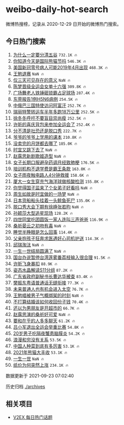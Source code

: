 # weibo-daily-hot-search

微博热搜榜，记录从 2020-12-29 日开始的微博热门搜索。

## 今日热门搜索

<!-- BEGIN -->

1. [为什么一定要分清五谷](https://s.weibo.com/weibo?q=%23%E4%B8%BA%E4%BB%80%E4%B9%88%E4%B8%80%E5%AE%9A%E8%A6%81%E5%88%86%E6%B8%85%E4%BA%94%E8%B0%B7%23&Refer=top) `732.1K 🔥`
1. [你知道今天是国际熊猫节吗](https://s.weibo.com/weibo?q=%23%E4%BD%A0%E7%9F%A5%E9%81%93%E4%BB%8A%E5%A4%A9%E6%98%AF%E5%9B%BD%E9%99%85%E7%86%8A%E7%8C%AB%E8%8A%82%E5%90%97%23&Refer=top) `546.3K 🔥`
1. [美国新冠零号病人可能2019年4月出现](https://s.weibo.com/weibo?q=%23%E7%BE%8E%E5%9B%BD%E6%96%B0%E5%86%A0%E9%9B%B6%E5%8F%B7%E7%97%85%E4%BA%BA%E5%8F%AF%E8%83%BD2019%E5%B9%B44%E6%9C%88%E5%87%BA%E7%8E%B0%23&Refer=top) `468.3K 🔥`
1. [王勉退赛](https://s.weibo.com/weibo?q=%23%E7%8E%8B%E5%8B%89%E9%80%80%E8%B5%9B%23&Refer=top) `NaN 🔥`
1. [仅三天可见存在的意义](https://s.weibo.com/weibo?q=%23%E4%BB%85%E4%B8%89%E5%A4%A9%E5%8F%AF%E8%A7%81%E5%AD%98%E5%9C%A8%E7%9A%84%E6%84%8F%E4%B9%89%23&Refer=top) `NaN 🔥`
1. [陈梦晋级全运会女单十六强](https://s.weibo.com/weibo?q=%23%E9%99%88%E6%A2%A6%E6%99%8B%E7%BA%A7%E5%85%A8%E8%BF%90%E4%BC%9A%E5%A5%B3%E5%8D%95%E5%8D%81%E5%85%AD%E5%BC%BA%23&Refer=top) `309.8K 🔥`
1. [广场舞老人铁锤砸锁霸占足球场](https://s.weibo.com/weibo?q=%23%E5%B9%BF%E5%9C%BA%E8%88%9E%E8%80%81%E4%BA%BA%E9%93%81%E9%94%A4%E7%A0%B8%E9%94%81%E9%9C%B8%E5%8D%A0%E8%B6%B3%E7%90%83%E5%9C%BA%23&Refer=top) `287.4K 🔥`
1. [东莞报告1例H5N6病例](https://s.weibo.com/weibo?q=%23%E4%B8%9C%E8%8E%9E%E6%8A%A5%E5%91%8A1%E4%BE%8BH5N6%E7%97%85%E4%BE%8B%23&Refer=top) `254.5K 🔥`
1. [中俄巴三国特使访问阿富汗](https://s.weibo.com/weibo?q=%23%E4%B8%AD%E4%BF%84%E5%B7%B4%E4%B8%89%E5%9B%BD%E7%89%B9%E4%BD%BF%E8%AE%BF%E9%97%AE%E9%98%BF%E5%AF%8C%E6%B1%97%23&Refer=top) `252.7K 🔥`
1. [瑞丽特警转运车半年多跑18万公里](https://s.weibo.com/weibo?q=%23%E7%91%9E%E4%B8%BD%E7%89%B9%E8%AD%A6%E8%BD%AC%E8%BF%90%E8%BD%A6%E5%8D%8A%E5%B9%B4%E5%A4%9A%E8%B7%9118%E4%B8%87%E5%85%AC%E9%87%8C%23&Refer=top) `252.5K 🔥`
1. [徐冬冬呼吁不要盲目崇尚瘦](https://s.weibo.com/weibo?q=%23%E5%BE%90%E5%86%AC%E5%86%AC%E5%91%BC%E5%90%81%E4%B8%8D%E8%A6%81%E7%9B%B2%E7%9B%AE%E5%B4%87%E5%B0%9A%E7%98%A6%23&Refer=top) `252.5K 🔥`
1. [许昕的喜庆背包来参加全运会了](https://s.weibo.com/weibo?q=%23%E8%AE%B8%E6%98%95%E7%9A%84%E5%96%9C%E5%BA%86%E8%83%8C%E5%8C%85%E6%9D%A5%E5%8F%82%E5%8A%A0%E5%85%A8%E8%BF%90%E4%BC%9A%E4%BA%86%23&Refer=top) `252.4K 🔥`
1. [分不清是社恐还是脱口秀](https://s.weibo.com/weibo?q=%23%E5%88%86%E4%B8%8D%E6%B8%85%E6%98%AF%E7%A4%BE%E6%81%90%E8%BF%98%E6%98%AF%E8%84%B1%E5%8F%A3%E7%A7%80%23&Refer=top) `222.7K 🔥`
1. [爷爷的爷爷上学用的课本](https://s.weibo.com/weibo?q=%23%E7%88%B7%E7%88%B7%E7%9A%84%E7%88%B7%E7%88%B7%E4%B8%8A%E5%AD%A6%E7%94%A8%E7%9A%84%E8%AF%BE%E6%9C%AC%23&Refer=top) `210.8K 🔥`
1. [没卖完的月饼都去哪了](https://s.weibo.com/weibo?q=%23%E6%B2%A1%E5%8D%96%E5%AE%8C%E7%9A%84%E6%9C%88%E9%A5%BC%E9%83%BD%E5%8E%BB%E5%93%AA%E4%BA%86%23&Refer=top) `185.0K 🔥`
1. [时宜又跳下去了](https://s.weibo.com/weibo?q=%23%E6%97%B6%E5%AE%9C%E5%8F%88%E8%B7%B3%E4%B8%8B%E5%8E%BB%E4%BA%86%23&Refer=top) `NaN 🔥`
1. [赵露思新剧歌姬造型](https://s.weibo.com/weibo?q=%23%E8%B5%B5%E9%9C%B2%E6%80%9D%E6%96%B0%E5%89%A7%E6%AD%8C%E5%A7%AC%E9%80%A0%E5%9E%8B%23&Refer=top) `NaN 🔥`
1. [女子长期口服避孕药调月经致肺梗](https://s.weibo.com/weibo?q=%23%E5%A5%B3%E5%AD%90%E9%95%BF%E6%9C%9F%E5%8F%A3%E6%9C%8D%E9%81%BF%E5%AD%95%E8%8D%AF%E8%B0%83%E6%9C%88%E7%BB%8F%E8%87%B4%E8%82%BA%E6%A2%97%23&Refer=top) `176.5K 🔥`
1. [培训机构不退学费是霸王条款](https://s.weibo.com/weibo?q=%23%E5%9F%B9%E8%AE%AD%E6%9C%BA%E6%9E%84%E4%B8%8D%E9%80%80%E5%AD%A6%E8%B4%B9%E6%98%AF%E9%9C%B8%E7%8E%8B%E6%9D%A1%E6%AC%BE%23&Refer=top) `163.0K 🔥`
1. [女子雨夜触电路人4分钟救援](https://s.weibo.com/weibo?q=%23%E5%A5%B3%E5%AD%90%E9%9B%A8%E5%A4%9C%E8%A7%A6%E7%94%B5%E8%B7%AF%E4%BA%BA4%E5%88%86%E9%92%9F%E6%95%91%E6%8F%B4%23&Refer=top) `158.6K 🔥`
1. [厦大一女生穿充气海洋球做核酸检测](https://s.weibo.com/weibo?q=%23%E5%8E%A6%E5%A4%A7%E4%B8%80%E5%A5%B3%E7%94%9F%E7%A9%BF%E5%85%85%E6%B0%94%E6%B5%B7%E6%B4%8B%E7%90%83%E5%81%9A%E6%A0%B8%E9%85%B8%E6%A3%80%E6%B5%8B%23&Refer=top) `155.8K 🔥`
1. [你觉得国子监来了个女弟子好看吗](https://s.weibo.com/weibo?q=%23%E4%BD%A0%E8%A7%89%E5%BE%97%E5%9B%BD%E5%AD%90%E7%9B%91%E6%9D%A5%E4%BA%86%E4%B8%AA%E5%A5%B3%E5%BC%9F%E5%AD%90%E5%A5%BD%E7%9C%8B%E5%90%97%23&Refer=top) `NaN 🔥`
1. [周生如故是时宜做的一场梦](https://s.weibo.com/weibo?q=%23%E5%91%A8%E7%94%9F%E5%A6%82%E6%95%85%E6%98%AF%E6%97%B6%E5%AE%9C%E5%81%9A%E7%9A%84%E4%B8%80%E5%9C%BA%E6%A2%A6%23&Refer=top) `NaN 🔥`
1. [日本货船船头挂着一头鲸鱼死尸](https://s.weibo.com/weibo?q=%23%E6%97%A5%E6%9C%AC%E8%B4%A7%E8%88%B9%E8%88%B9%E5%A4%B4%E6%8C%82%E7%9D%80%E4%B8%80%E5%A4%B4%E9%B2%B8%E9%B1%BC%E6%AD%BB%E5%B0%B8%23&Refer=top) `135.0K 🔥`
1. [脱口秀大会下期有徐峥张若昀](https://s.weibo.com/weibo?q=%23%E8%84%B1%E5%8F%A3%E7%A7%80%E5%A4%A7%E4%BC%9A%E4%B8%8B%E6%9C%9F%E6%9C%89%E5%BE%90%E5%B3%A5%E5%BC%A0%E8%8B%A5%E6%98%80%23&Refer=top) `NaN 🔥`
1. [孙颖莎大型追星现场](https://s.weibo.com/weibo?q=%23%E5%AD%99%E9%A2%96%E8%8E%8E%E5%A4%A7%E5%9E%8B%E8%BF%BD%E6%98%9F%E7%8E%B0%E5%9C%BA%23&Refer=top) `128.2K 🔥`
1. [四世同堂吃团圆饭一家人连叫三声爸爸](https://s.weibo.com/weibo?q=%23%E5%9B%9B%E4%B8%96%E5%90%8C%E5%A0%82%E5%90%83%E5%9B%A2%E5%9C%86%E9%A5%AD%E4%B8%80%E5%AE%B6%E4%BA%BA%E8%BF%9E%E5%8F%AB%E4%B8%89%E5%A3%B0%E7%88%B8%E7%88%B8%23&Refer=top) `116.9K 🔥`
1. [桑祈晏云之初吻有毒](https://s.weibo.com/weibo?q=%23%E6%A1%91%E7%A5%88%E6%99%8F%E4%BA%91%E4%B9%8B%E5%88%9D%E5%90%BB%E6%9C%89%E6%AF%92%23&Refer=top) `NaN 🔥`
1. [睡觉半睁眼是怎么回事](https://s.weibo.com/weibo?q=%23%E7%9D%A1%E8%A7%89%E5%8D%8A%E7%9D%81%E7%9C%BC%E6%98%AF%E6%80%8E%E4%B9%88%E5%9B%9E%E4%BA%8B%23&Refer=top) `114.4K 🔥`
1. [父亲抱孩子狂奔求医遇好心司机护送](https://s.weibo.com/weibo?q=%23%E7%88%B6%E4%BA%B2%E6%8A%B1%E5%AD%A9%E5%AD%90%E7%8B%82%E5%A5%94%E6%B1%82%E5%8C%BB%E9%81%87%E5%A5%BD%E5%BF%83%E5%8F%B8%E6%9C%BA%E6%8A%A4%E9%80%81%23&Refer=top) `114.3K 🔥`
1. [邱瑞淘汰](https://s.weibo.com/weibo?q=%E9%82%B1%E7%91%9E%E6%B7%98%E6%B1%B0&Refer=top) `NaN 🔥`
1. [一生一世结局圆满了](https://s.weibo.com/weibo?q=%23%E4%B8%80%E7%94%9F%E4%B8%80%E4%B8%96%E7%BB%93%E5%B1%80%E5%9C%86%E6%BB%A1%E4%BA%86%23&Refer=top) `NaN 🔥`
1. [国台办说暂停台湾莲雾番荔枝输入很合理](https://s.weibo.com/weibo?q=%23%E5%9B%BD%E5%8F%B0%E5%8A%9E%E8%AF%B4%E6%9A%82%E5%81%9C%E5%8F%B0%E6%B9%BE%E8%8E%B2%E9%9B%BE%E7%95%AA%E8%8D%94%E6%9E%9D%E8%BE%93%E5%85%A5%E5%BE%88%E5%90%88%E7%90%86%23&Refer=top) `91.5K 🔥`
1. [许昕飞身暴扣](https://s.weibo.com/weibo?q=%23%E8%AE%B8%E6%98%95%E9%A3%9E%E8%BA%AB%E6%9A%B4%E6%89%A3%23&Refer=top) `88.9K 🔥`
1. [姿态水晶解读S11分组](https://s.weibo.com/weibo?q=%E5%A7%BF%E6%80%81%E6%B0%B4%E6%99%B6%E8%A7%A3%E8%AF%BBS11%E5%88%86%E7%BB%84&Refer=top) `87.2K 🔥`
1. [广东省政府副秘书长曹达华被查](https://s.weibo.com/weibo?q=%23%E5%B9%BF%E4%B8%9C%E7%9C%81%E6%94%BF%E5%BA%9C%E5%89%AF%E7%A7%98%E4%B9%A6%E9%95%BF%E6%9B%B9%E8%BE%BE%E5%8D%8E%E8%A2%AB%E6%9F%A5%23&Refer=top) `83.4K 🔥`
1. [樊振东粤语普通话无缝衔接](https://s.weibo.com/weibo?q=%23%E6%A8%8A%E6%8C%AF%E4%B8%9C%E7%B2%A4%E8%AF%AD%E6%99%AE%E9%80%9A%E8%AF%9D%E6%97%A0%E7%BC%9D%E8%A1%94%E6%8E%A5%23&Refer=top) `77.3K 🔥`
1. [未来普通人也有机会进入太空](https://s.weibo.com/weibo?q=%23%E6%9C%AA%E6%9D%A5%E6%99%AE%E9%80%9A%E4%BA%BA%E4%B9%9F%E6%9C%89%E6%9C%BA%E4%BC%9A%E8%BF%9B%E5%85%A5%E5%A4%AA%E7%A9%BA%23&Refer=top) `76.7K 🔥`
1. [王勉唱被男子气概绑架的时刻](https://s.weibo.com/weibo?q=%23%E7%8E%8B%E5%8B%89%E5%94%B1%E8%A2%AB%E7%94%B7%E5%AD%90%E6%B0%94%E6%A6%82%E7%BB%91%E6%9E%B6%E7%9A%84%E6%97%B6%E5%88%BB%23&Refer=top) `NaN 🔥`
1. [不打算结婚该如何收回份子钱](https://s.weibo.com/weibo?q=%23%E4%B8%8D%E6%89%93%E7%AE%97%E7%BB%93%E5%A9%9A%E8%AF%A5%E5%A6%82%E4%BD%95%E6%94%B6%E5%9B%9E%E4%BB%BD%E5%AD%90%E9%92%B1%23&Refer=top) `70.4K 🔥`
1. [还以为男朋友是开超市的](https://s.weibo.com/weibo?q=%23%E8%BF%98%E4%BB%A5%E4%B8%BA%E7%94%B7%E6%9C%8B%E5%8F%8B%E6%98%AF%E5%BC%80%E8%B6%85%E5%B8%82%E7%9A%84%23&Refer=top) `66.7K 🔥`
1. [赵露思演的桑祈好可爱](https://s.weibo.com/weibo?q=%23%E8%B5%B5%E9%9C%B2%E6%80%9D%E6%BC%94%E7%9A%84%E6%A1%91%E7%A5%88%E5%A5%BD%E5%8F%AF%E7%88%B1%23&Refer=top) `NaN 🔥`
1. [要和在乎的人多多聊天](https://s.weibo.com/weibo?q=%23%E8%A6%81%E5%92%8C%E5%9C%A8%E4%B9%8E%E7%9A%84%E4%BA%BA%E5%A4%9A%E5%A4%9A%E8%81%8A%E5%A4%A9%23&Refer=top) `61.2K 🔥`
1. [吕小军退出全运会举重比赛](https://s.weibo.com/weibo?q=%23%E5%90%95%E5%B0%8F%E5%86%9B%E9%80%80%E5%87%BA%E5%85%A8%E8%BF%90%E4%BC%9A%E4%B8%BE%E9%87%8D%E6%AF%94%E8%B5%9B%23&Refer=top) `54.8K 🔥`
1. [20岁男子吃隔夜蟹患脑膜炎](https://s.weibo.com/weibo?q=%2320%E5%B2%81%E7%94%B7%E5%AD%90%E5%90%83%E9%9A%94%E5%A4%9C%E8%9F%B9%E6%82%A3%E8%84%91%E8%86%9C%E7%82%8E%23&Refer=top) `54.2K 🔥`
1. [浪漫和穷没有关系](https://s.weibo.com/weibo?q=%23%E6%B5%AA%E6%BC%AB%E5%92%8C%E7%A9%B7%E6%B2%A1%E6%9C%89%E5%85%B3%E7%B3%BB%23&Refer=top) `53.5K 🔥`
1. [中国人种菜到底有多厉害](https://s.weibo.com/weibo?q=%23%E4%B8%AD%E5%9B%BD%E4%BA%BA%E7%A7%8D%E8%8F%9C%E5%88%B0%E5%BA%95%E6%9C%89%E5%A4%9A%E5%8E%89%E5%AE%B3%23&Refer=top) `53.1K 🔥`
1. [2021年熊猫大丰收](https://s.weibo.com/weibo?q=%232021%E5%B9%B4%E7%86%8A%E7%8C%AB%E5%A4%A7%E4%B8%B0%E6%94%B6%23&Refer=top) `53.1K 🔥`
1. [一生一世](https://s.weibo.com/weibo?q=%E4%B8%80%E7%94%9F%E4%B8%80%E4%B8%96&Refer=top) `NaN 🔥`
1. [纸价为何突然上涨](https://s.weibo.com/weibo?q=%23%E7%BA%B8%E4%BB%B7%E4%B8%BA%E4%BD%95%E7%AA%81%E7%84%B6%E4%B8%8A%E6%B6%A8%23&Refer=top) `234.1K 🔥`

数据更新于 2021-09-23 07:02:40

<!-- END -->

历史归档 [./archives](./archives)

## 相关项目

- [V2EX 每日热门话题](https://github.com/boojack/v2ex-daily-hot-topic)
